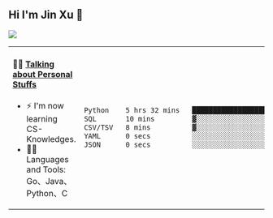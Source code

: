 
## Hi I'm Jin Xu 👋
![](https://komarev.com/ghpvc/?username=jiayouxujin&color=brightgreen&label=PROFILE+VIEWS)



<table align="center">
<tr>
<td valign="top" width="60%">

#### 🏋️‍♀️ <a href="https://github.com/jiayouxujin" target="_blank">Talking about Personal Stuffs</a>
<!-- recent_releases starts -->

- ⚡  I'm now learning CS-Knowledges.  
- 🏊‍♂️ Languages and Tools: Go、Java、Python、C
<!-- recent_releases ends -->
</td>
<td>
 
<!--START_SECTION:waka-->

```txt
Python    5 hrs 32 mins   ███████████████████████▓░   94.67 %
SQL       10 mins         ▓░░░░░░░░░░░░░░░░░░░░░░░░   02.94 %
CSV/TSV   8 mins          ▓░░░░░░░░░░░░░░░░░░░░░░░░   02.38 %
YAML      0 secs          ░░░░░░░░░░░░░░░░░░░░░░░░░   00.00 %
JSON      0 secs          ░░░░░░░░░░░░░░░░░░░░░░░░░   00.00 %
```

<!--END_SECTION:waka-->
 
</td>
</tr>
</table>





